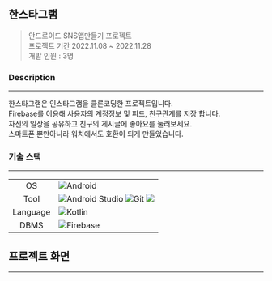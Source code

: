 ## 한스타그램
> 안드로이드 SNS앱만들기 프로젝트  
> 프로젝트 기간 2022.11.08 ~ 2022.11.28  
> 개발 인원 : 3명  

### Description
---
한스타그램은 인스타그램을 클론코딩한 프로젝트입니다.  
Firebase를 이용해 사용자의 계정정보 및 피드, 친구관계를 저장 합니다.  
자신의 일상을 공유하고 친구의 게시글에 좋아요를 눌러보세요.  
스마트폰 뿐만아니라 워치에서도 호환이 되게 만들었습니다.  

### 기술 스택
---
<table>
    <tr>
        <td style="text-align: center"> OS </td>
        <td>   
            <img src="https://img.shields.io/badge/Android-FCC624?style=for-the-badge&logo=Android&logoColor=black" alt = "Android"> 
        </td>
    </tr>
    <tr>
         <td style="text-align: center"> Tool </td> 
         <td>  
             <img src="https://img.shields.io/badge/androidstudio-339AF0?style=for-the-badge&logo=androidstudio&logoColor=white" alt = "Android Studio">
            <img src="https://img.shields.io/badge/git-F05032?style=for-the-badge&logo=git&logoColor=white" alt = "Git">
            <img src="https://img.shields.io/badge/github-181717?style=for-the-badge&logo=github&logoColor=white alt ="Github">
         </td>
    </tr>
    <tr>
        <td style="text-align: center"> Language </td>
        <td>   
            <img src="https://img.shields.io/badge/kotlin-E34F26?style=for-the-badge&logo=kotlin&logoColor=white"alt = "Kotlin"> 
        </td>
    </tr>
    <tr>
         <td style="text-align: center"> DBMS </td> 
         <td> 
             <img src="https://img.shields.io/badge/firebase-000000?style=for-the-badge&logo=firebase&logoColor=white" alt = "Firebase"> 
         </td>
    </tr>
</table>

## 프로젝트 화면
---
